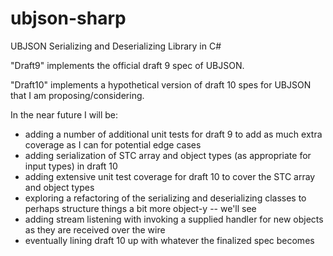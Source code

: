 ubjson-sharp
============

UBJSON Serializing and Deserializing Library in C#

"Draft9" implements the official draft 9 spec of UBJSON.

"Draft10" implements a hypothetical version of draft 10 spes for UBJSON that I am proposing/considering.

In the near future I will be:
- adding a number of additional unit tests for draft 9 to add as much extra coverage as I can for potential edge cases
- adding serialization of STC array and object types (as appropriate for input types) in draft 10
- adding extensive unit test coverage for draft 10 to cover the STC array and object types
- exploring a refactoring of the serializing and deserializing classes to perhaps structure things a bit more object-y -- we'll see
- adding stream listening with invoking a supplied handler for new objects as they are received over the wire
- eventually lining draft 10 up with whatever the finalized spec becomes
